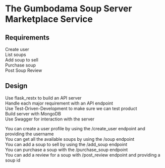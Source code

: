 # The Gumbodama Soup Server Marketplace Service
 
 
## Requirements
Create user\
List soups\
Add soup to sell\
Purchase soup\
Post Soup Review
 
 
## Design
Use flask_restx to build an API server\
Handle each major requirement with an API endpoint\
Use Test-Driven-Development to make sure we can test product\
Build server with MongoDB\
Use Swagger for interaction with the server

You can create a user profile by using the /create_user endpoint and providing the username\
You can get all the available soups by using the /soup endpoint\
You can add a soup to sell by using the /add_soup endpoint\
You can purchase a soup with the /purchase_soup endpoint\
You can add a review for a soup with /post_review endpoint and providing a soup id

